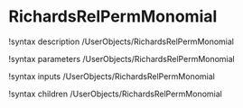 <!-- MOOSE Documentation Stub: Remove this when content is added. -->

# RichardsRelPermMonomial

!syntax description /UserObjects/RichardsRelPermMonomial

!syntax parameters /UserObjects/RichardsRelPermMonomial

!syntax inputs /UserObjects/RichardsRelPermMonomial

!syntax children /UserObjects/RichardsRelPermMonomial
